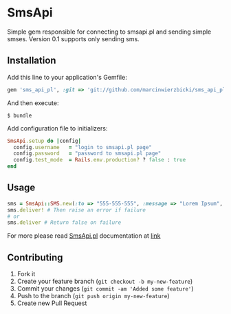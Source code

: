 # SmsApi

Simple gem responsible for connecting to smsapi.pl and sending simple smses.
Version 0.1 supports only sending sms.

## Installation

Add this line to your application's Gemfile:

```ruby
gem 'sms_api_pl', :git => 'git://github.com/marcinwierzbicki/sms_api_pl.git'
```

And then execute:

    $ bundle


Add configuration file to initializers:

```ruby
SmsApi.setup do |config|
  config.username   = "login to smsapi.pl page"
  config.password   = "password to smsapi.pl page"
  config.test_mode  = Rails.env.production? ? false : true
end
```

## Usage

```ruby
sms = SmsApi::SMS.new(:to => "555-555-555", :message => "Lorem Ipsum", :from => "Alert")
sms.deliver! # Then raise an error if failure
# or
sms.deliver # Return false on failure
```

For more please read [SmsApi.pl](http://smsapi.pl) documentation at [link](http://www.smsapi.pl/sms-api/interfejs-https)

## Contributing

1. Fork it
2. Create your feature branch (`git checkout -b my-new-feature`)
3. Commit your changes (`git commit -am 'Added some feature'`)
4. Push to the branch (`git push origin my-new-feature`)
5. Create new Pull Request
